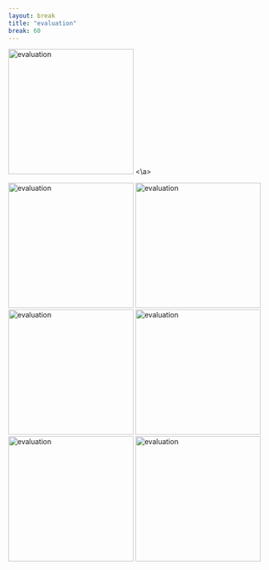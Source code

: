 ```yaml
---
layout: break
title: "evaluation"
break: 60
---
```


<p class="d-flex justify-content-around align-items-center">
  <a>
  <img src="{{ '/assets/img/evaluation/eval1.png' | relative_url }}" alt="evaluation" width="250">
  <\a>
</p>

<p class="d-flex justify-content-around align-items-center">
  <img src="{{ '/assets/img/croatia.png' | relative_url }}" alt="evaluation" width="250">
  <img src="{{ '/assets/img/bbpf.jpg' | relative_url }}" alt="evaluation" width="250" >
  <img src="{{ '/assets/img/cesp.PNG' | relative_url }}" alt="evaluation" width="250">
  <img src="{{ '/assets/img/gbif.png' | relative_url }}" alt="evaluation" width="250">
  <img src="{{ '/assets/img/thf.PNG' | relative_url }}" alt="evaluation" width="250">
  <img src="{{ '/assets/img/belspo.png' | relative_url }}" alt="evaluation" width="250">
</p>
